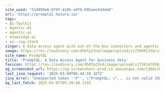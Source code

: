 ```yaml
---
site_uuid: "51d898e6-0f9f-410b-adfb-695aee43deb6"
url: 'https://promptql.hasura.io/'
tags:
- AI-Toolkit
- Agentic-AI
- agentic-ai
- knowledge-ai
- ai--rag-stack
zinger: A data access agent with out-of-the-box connectors and agentic query planning.
image: https://res.cloudinary.com/dh8fp23nd/image/upload/v1730001338/v3-website/prompt-ql/promptql-og_nixyob.png
site_name: PromptQL
title: 'PromptQL: A Data Access Agent for business data'
favicon: https://res.cloudinary.com/dh8fp23nd/image/upload/v1734147030/promptql/favicon_dl9ln5.png
og_screenshot_url: https://og-screenshots-prod.s3.amazonaws.com/1366x768/80/false/8eb08d85976924d7fe37f760a4f2ed816600886ada15028ebaf5996e78f4caee.jpeg
last_jina_request: '2025-03-09T06:44:59.107Z'
jina_error: "Unexpected token ''P'', \"PromptQL: \"... is not valid JSON"
og_last_fetch: 2025-03-07T05:20:40.124Z
---
```


